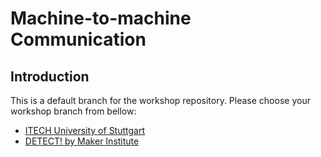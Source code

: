 # Machine-to-machine Communication
## Introduction
This is a default branch for the workshop repository. Please choose your workshop branch from bellow:
- [ITECH University of Stuttgart](https://github.com/kyjanond/WS_MQTT/tree/itech)
- [DETECT! by Maker Institute](https://github.com/kyjanond/WS_MQTT/tree/mi-detect)

